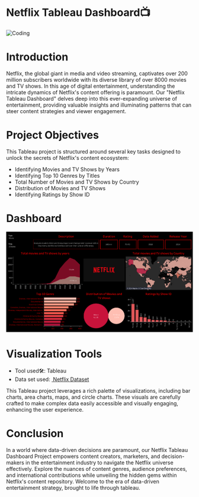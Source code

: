# Netflix Tableau Dashboard📺
<img width="300" alt="Coding" src="https://cdn.dribbble.com/users/9378043/screenshots/16832559/media/10b207c918d604662e088308d16b366d.png">

<h1><a name="introduction">Introduction</a></h1>
<p>Netflix, the global giant in media and video streaming, captivates over 200 million subscribers worldwide with its diverse library of over 8000 movies and TV shows. In this age of digital entertainment, understanding the intricate dynamics of Netflix's content offering is paramount. Our "Netflix Tableau Dashboard" delves deep into this ever-expanding universe of entertainment, providing valuable insights and illuminating patterns that can steer content strategies and viewer engagement.</p>
<h1><a name="projectobjectives">Project Objectives</a></h1>
<p>This Tableau project is structured around several key tasks designed to unlock the secrets of Netflix's content ecosystem:</p>
<ul>
  <li>Identifying Movies and TV Shows by Years</li>
  <li>Identifying Top 10 Genres by Titles</li>
  <li>Total Number of Movies and TV Shows by Country</li>
  <li>Distribution of Movies and TV Shows</li>
  <li>Identifying Ratings by Show ID</li>
  
</ul>
<h1><a name='dashboard'>Dashboard</a></h1>
<img width="900" alt="Coding" src="https://github.com/Moushmi-Sreekanthan/Netflix_Tableau_Dashboard/blob/main/Netflix.png">
<h1><a name="visualizationtools">Visualization Tools</a></h1>
<ul><li>Tool used🛠️: Tableau</li>
<li> Data set used: <a href="https://www.kaggle.com/datasets/shivamb/netflix-shows">
         <img src=" Netflix Dataset" alt=""> Netflix Dataset</a></li></ul>
<p> This Tableau project leverages a rich palette of visualizations, including bar charts, area charts, maps, and circle charts. These visuals are carefully crafted to make complex data easily accessible and visually engaging, enhancing the user experience.</p>
<h1><a name="conclusion">Conclusion</a></h1>
<p>In a world where data-driven decisions are paramount, our Netflix Tableau Dashboard Project empowers content creators, marketers, and decision-makers in the entertainment industry to navigate the Netflix universe effectively. Explore the nuances of content genres, audience preferences, and international contributions while unveiling the hidden gems within Netflix's content repository. Welcome to the era of data-driven entertainment strategy, brought to life through tableau.</p>
